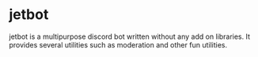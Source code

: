 # jetbot
   jetbot is a multipurpose discord bot written without any add on libraries.
It provides several utilities such as moderation and other fun utilities.
